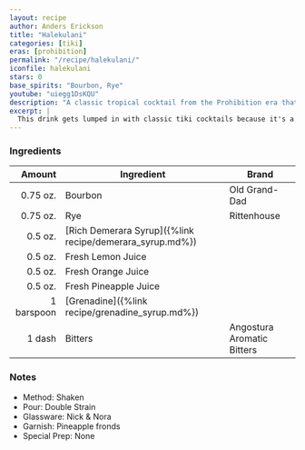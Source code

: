 ```yaml
---
layout: recipe
author: Anders Erickson
title: "Halekulani"
categories: [tiki]
eras: [prohibition]
permalink: "/recipe/halekulani/"
iconfile: halekulani
stars: 0
base_spirits: "Bourbon, Rye"
youtube: "uiegg1DsKQU"
description: "A classic tropical cocktail from the Prohibition era that uniquely uses whiskey as its base instead of the more common rum."
excerpt: |
  This drink gets lumped in with classic tiki cocktails because it's a tropical recipe from around the same era. There are a few key differences, though.The Halekulani calls for whiskey instead of rum, it's served up rather than over crushed ice, and it was created on an actual Polynesian island. But it is still dangerously easy to drink and will have you wishing you were on a tropical beach somewhere. 
---
```


### Ingredients

|     Amount | Ingredient                                               | Brand                      |
| ---------: | -------------------------------------------------------- | -------------------------- |
|   0.75 oz. | Bourbon                                                  | Old Grand-Dad              |
|   0.75 oz. | Rye                                                      | Rittenhouse                |
|    0.5 oz. | [Rich Demerara Syrup]({%link recipe/demerara_syrup.md%}) |
|    0.5 oz. | Fresh Lemon Juice                                        |
|    0.5 oz. | Fresh Orange Juice                                       |
|    0.5 oz. | Fresh Pineapple Juice                                    |
| 1 barspoon | [Grenadine]({%link recipe/grenadine_syrup.md%})          |
|     1 dash | Bitters                                                  | Angostura Aromatic Bitters |

### Notes

- Method: Shaken
- Pour: Double Strain
- Glassware: Nick & Nora
- Garnish: Pineapple fronds
- Special Prep: None
